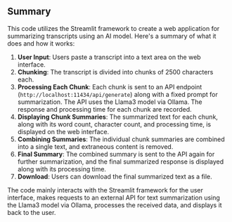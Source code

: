 ## Summary

This code utilizes the Streamlit framework to create a web application for summarizing transcripts using an AI model. Here's a summary of what it does and how it works:

1. **User Input**: Users paste a transcript into a text area on the web interface.
2. **Chunking**: The transcript is divided into chunks of 2500 characters each.
3. **Processing Each Chunk**: Each chunk is sent to an API endpoint (`http://localhost:11434/api/generate`) along with a fixed prompt for summarization. The API uses the Llama3 model via Ollama. The response and processing time for each chunk are recorded.
4. **Displaying Chunk Summaries**: The summarized text for each chunk, along with its word count, character count, and processing time, is displayed on the web interface.
5. **Combining Summaries**: The individual chunk summaries are combined into a single text, and extraneous content is removed.
6. **Final Summary**: The combined summary is sent to the API again for further summarization, and the final summarized response is displayed along with its processing time.
7. **Download**: Users can download the final summarized text as a file.

The code mainly interacts with the Streamlit framework for the user interface, makes requests to an external API for text summarization using the Llama3 model via Ollama, processes the received data, and displays it back to the user.
